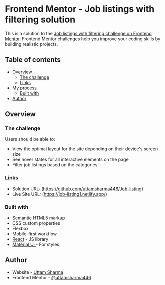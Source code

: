 # Frontend Mentor - Job listings with filtering solution

This is a solution to the [Job listings with filtering challenge on Frontend Mentor](https://www.frontendmentor.io/challenges/job-listings-with-filtering-ivstIPCt). Frontend Mentor challenges help you improve your coding skills by building realistic projects. 

## Table of contents

- [Overview](#overview)
  - [The challenge](#the-challenge)
  - [Links](#links)
- [My process](#my-process)
  - [Built with](#built-with)
- [Author](#author)



## Overview

### The challenge

Users should be able to:

- View the optimal layout for the site depending on their device's screen size
- See hover states for all interactive elements on the page
- Filter job listings based on the categories

### Links

- Solution URL: (https://github.com/uttamsharma446/Job-listing)
- Live Site URL: (https://job-listing1.netlify.app/)

### Built with

- Semantic HTML5 markup
- CSS custom properties
- Flexbox
- Mobile-first workflow
- [React](https://reactjs.org/) - JS library
- [Material Ui ](https://mui.com/styles/api/#makestyles-styles-options-hook) - For styles


## Author

- Website - [Uttam Sharma](https://www.your-site.com)
- Frontend Mentor - [@uttamsharma446](https://www.frontendmentor.io/profile/@uttamsharma446)


